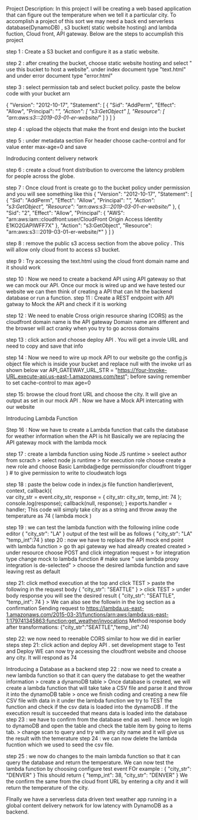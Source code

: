 Project Description: In this project I will be creating a web based application that can figure out the temperature when we tell it a particular city. To accomplish a project of this sort we may need a back end serverless database(DynamoDB) , s3 bucket( static website hosting) and lambda fuction, Cloud front, API gateway.
Below are the steps to accumplish this project

step 1 : Create a S3 bucket and configure it as a static website.   

step 2 : after creating the bucket, choose static website hosting and select " use this bucket to host a website". under index document type "text.html" and under error document type "error.html"

step 3 : select permission tab and select bucket policy. paste the below code with your bucket arn 

{
    "Version": "2012-10-17",
    "Statement": [
        {
            "Sid": "AddPerm",
            "Effect": "Allow",
            "Principal": "*",
            "Action": [
                "s3:GetObject"
            ],
            "Resource": [
                "arn:aws:s3:::2019-03-01-er-website/*"
            ]
        }
    ]
}

step 4 : upload the objects that make the front end design into the bucket

step 5 : under metadata section For header choose cache-control and for value enter max-age=0 and save

Indroducing content delivery network 

step 6 : create a cloud front distribution to overcome the latency problem for people across the globe.

step 7 : Once cloud front is create go to the bucket policy under permission and you will see something like this
{
    "Version": "2012-10-17",
    "Statement": [
        {
            "Sid": "AddPerm",
            "Effect": "Allow",
            "Principal": "*",
            "Action": "s3:GetObject",
            "Resource": "arn:aws:s3:::2019-03-01-er-website/*"
        },
        {
            "Sid": "2",
            "Effect": "Allow",
            "Principal": {
                "AWS": "arn:aws:iam::cloudfront:user/CloudFront Origin Access Identity E1KO2GAPIWFF7X"
            },
            "Action": "s3:GetObject",
            "Resource": "arn:aws:s3:::2019-03-01-er-website/*"
        }
    ]
}

step 8 : remove the public s3 access section from the above policy . This will allow only cloud front to access s3 bucket.

step 9 : Try accessing the text.html using the cloud front domain name and it should work

step 10 : Now we need to create a backend API using API gateway so that we can mock our API. Once our mock is wired up and we have tested our website
            we can then think of creating a API that can hit the backend database or run a function.
step 11 : Create a REST endpoint with API gatway to Mock the API and check if it is working 

step 12 : We need to enable Cross origin resource sharing (CORS) as the cloudfront domain name is the API gateway Domain name are different and the browser will act                cranky when you try to go across domains

step 13 : click action and choose deploy API . You will get a invole URL and need to copy and save that info

step 14 : Now we need to wire up mock API to our website
          go the config.js object file which is inside your bucket and replace null with the invoke url as shown below
          var API_GATEWAY_URL_STR = "https://Your-Invoke-URL.execute-api.us-east-1.amazonaws.com/test";
          before saving remember to set cache-control to max age=0
          
step 15: browse the cloud front URL and choose the city. It will give an output as set in our mock API . Now we have a Mock API intercating with our website

Introducing Lambda Function

Step 16 : Now we have to create a Lambda function that calls the database for weather information when the API is hit 
            Basically we are replacing the API gateway mock with the lambda mock
            
step 17 : create a lambda function using Node JS runtime 
            > seelect author from scrach
            > select node js runtime
            > for execution role choose create a new role and choose Basic Lambda@edge permission(for cloudfront trigger )   # to give permission to write to                       cloudwatch logs
            
step 18 : paste the below code in index.js file 
                                                    function handler(event, context, callback){    
                                                          var 
                                                                city_str = event.city_str,
                                                                response = {
                                                                     city_str: city_str,
                                                                     temp_int: 74
                                                                };
                                                           console.log(response);
                                                           callback(null, response);
                                                     }
                                                     exports.handler = handler;
            This code will simply take city as a string and throw away the temperature as 74 ( lambda mock )
           
step 19 : we can test the lambda function with the following inline code editor 
            {
              "city_str": "LA"
            }
            output of the test will be as follows  {
                                                     "city_str": "LA"
                                                     "temp_int":74
                                                   }
step 20 : now we have to replace the API mock end point with lambda function 
           > go th api gateway we had already created created 
           > under resource choose POST and click integration request
           > for integration type change mock to lambda function # make sure " use lambda proxy integration is de-selected" 
           > choose the desired lambda function and save leaving rest as default
           
 step 21: click method execution at the top and click TEST 
           > paste the following in the request body 
                 {
                  "city_str": "SEATTLE"
                 }
            > click TEST
            > under body response you will see the desired result 
                     {
                      "city_str": "SEATTLE",
                      "temp_int": 74
                     }
            > We can also see the followin in the log section as a confirmation 
                Sending request to https://lambda.us-east-1.amazonaws.com/2015-03-31/functions/arn:aws:lambda:us-east-1:179741345863:function:get_weather/invocations
                Method response body after transformations: {"city_str":"SEATTLE","temp_int":74}
                
  step 22: we now need to reenable CORS similar to how we did in earlier steps 
  step 21: click action and deploy API . set development stage to Test and Deploy 
           WE can now try accessing the cloudfront website and choose any city. It will respond as 74 
            
  Introducing a Database as a backend 
  step 22 : now we need to create a new lambda function so that it can query the database to get the weather information
            > create a dynamoDB table 
            > Once database is created, we will create a lambda function that will take take a CSV file and parse it and throw it into the dynamoDB table
            > once we finish coding and creating a new file CSV file with data in it under the lambda function we try to TEST the function and check if the csv data                 is loaded into the dynamoDB . If the execution result is succeeded that means data is loaded into the database
  step 23 : we have to confirm from the database end as well . hence we login to dynamoDB and open the table and check the table item by going to items tab. 
            > change scan to query and try with any city name and it will give us the result with the temerature 
  step 24 : we can now delete the lambda fucntion which we used to seed the csv file.
  
  step 25 : we now do changes to the main lambda function so that it can query the database and return the temperature. We can now test the lambda function by                     choosing configure test event 
            FOr example : {
                             "city_str": "DENVER"
                          }
                         This should return 
                           {
                            "temp_int": 38,
                             "city_str": "DENVER"
                             }
            We the confirm the same from the cloud front URL by entering a city and it will return the temperature of the city.
  
  FInally we have a serverless data driven text weather app running in a global content delivery network for low latency with DynamoDB as a backend.
                          
            
  
